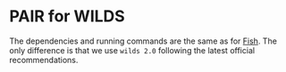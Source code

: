 # PAIR for WILDS
The dependencies and running commands are the same as for [Fish](https://github.com/YugeTen/fish).
The only difference is that we use `wilds 2.0` following the latest official recommendations.
